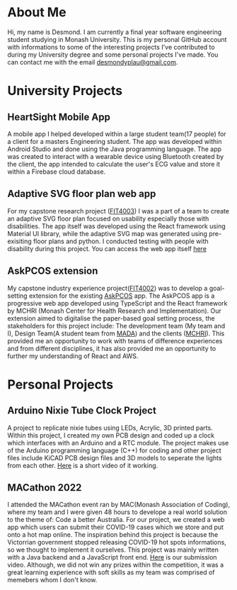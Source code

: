 # About Me
Hi, my name is Desmond. I am currently a final year software engineering student studying in Monash University. This is my personal GitHub account with informations to some of the interesting projects I've contributed to during my University degree and some personal projects I've made. You can contact me with the email desmondyplau@gmail.com.

# University Projects
## HeartSight Mobile App
A mobile app I helped developed within a large student team(17 people) for  a client for a masters Engineering student. The app was developed within Android Studio and done using the Java programming language. The app was created to interact with a wearable device using Bluetooth created by the client, the app intended to calculate the user's ECG value and store it within a Firebase cloud database.

## Adaptive SVG floor plan web app
For my capstone research project ([FIT4003](https://handbook.monash.edu/2021/units/FIT4003)) I was a part of a team to create an adaptive SVG floor plan focused on usability especially those with disabilities. The app itself was developed using the React framework using Material UI library, while the adaptive SVG map was generated using pre-exisiting floor plans and python. I conducted testing with people with disability during this project. You can access the web app itself [here](https://fit4003-group19.github.io/adaptive-svg/)

## AskPCOS extension
My capstone industry experience project([FIT4002](https://handbook.monash.edu/2022/units/FIT4002)) was to develop a goal-setting extension for the existing [AskPCOS](https://www.askpcos.org/) app. The AskPCOS app is a progressive web app developed using TypeScript and the React framework by MCHRI (Monash Center for Health Research and Implementation). Our extension aimed to digitalise the paper-based goal setting process, the stakeholders for this project include: The development team (My team and I), Design Team(A student team from [MADA](https://www.monash.edu/mada)) and the clients ([MCHRI](https://www.monash.edu/medicine/sphpm/mchri)). This provided me an opportunity to work with teams of difference experiences and from different disciplines, it has also provided me an opportunity to further my understanding of React and AWS.


# Personal Projects
## Arduino Nixie Tube Clock Project
A project to replicate nixie tubes using LEDs, Acrylic, 3D printed parts. Within this project, I created my own PCB design and coded up a clock which interfaces with an Arduino and a RTC module. The project makes use of the Arduino programming language (C++) for coding and other project files include KiCAD PCB design files and 3D models to seperate the lights from each other. [Here](https://youtube.com/shorts/fZBMAkcnA2k?feature=share) is a short video of it working. 

## MACathon 2022
I attended the MACathon event ran by MAC(Monash Association of Coding), where my team and I were given 48 hours to develope a real world solution to the theme of: Code a better Australia. For our project, we created a web app which users can submit their COVID-19 cases which we store and put onto a hot map online. The inspiration behind this project is because the Victorrian government stopped releasing COVID-19 hot spots informations, so we thought to implement it ourselves.
This project was mainly written with a Java backend and a JavaScript front end. [Here](https://youtu.be/2nAsXqPRN90) is our submission video. Although, we did not win any prizes within the competition, it was a great learning experience with soft skills as my team was comprised of memebers whom I don't know.
<!--
**desmondyplau/desmondyplau** is a ✨ _special_ ✨ repository because its `README.md` (this file) appears on your GitHub profile.

Here are some ideas to get you started:

- 🔭 I’m currently working on ...
- 🌱 I’m currently learning ...
- 👯 I’m looking to collaborate on ...
- 🤔 I’m looking for help with ...
- 💬 Ask me about ...
- 📫 How to reach me: ...
- 😄 Pronouns: ...
- ⚡ Fun fact: ...
-->
